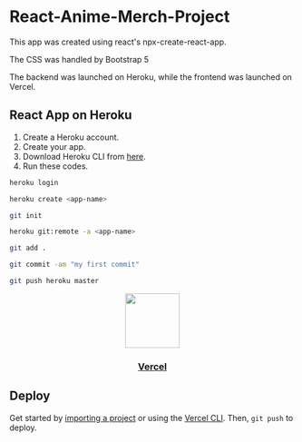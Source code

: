 # React-Anime-Merch-Project

This app was created using react's npx-create-react-app.

The CSS was handled by Bootstrap 5

The backend was launched on Heroku, while the frontend was launched on Vercel.

## React App on Heroku

1) Create a Heroku account.
2) Create your app.
3) Download Heroku CLI from [here](https://devcenter.heroku.com/articles/heroku-cli#download-and-install).
4) Run these codes.
```bash
heroku login
```
```bash
heroku create <app-name>
```
```bash
git init
```
```bash
heroku git:remote -a <app-name>
```
```bash
git add .
```
```bash
git commit -am "my first commit"
```
```bash
git push heroku master
```

<p align="center">
  <a href="https://vercel.com">
    <img src="https://assets.vercel.com/image/upload/v1588805858/repositories/vercel/logo.png" height="96">
    <h3 align="center">Vercel</h3>
  </a>
</p>

## Deploy

Get started by [importing a project](https://vercel.com/new) or using the [Vercel CLI](https://vercel.com/cli). Then, `git push` to deploy.